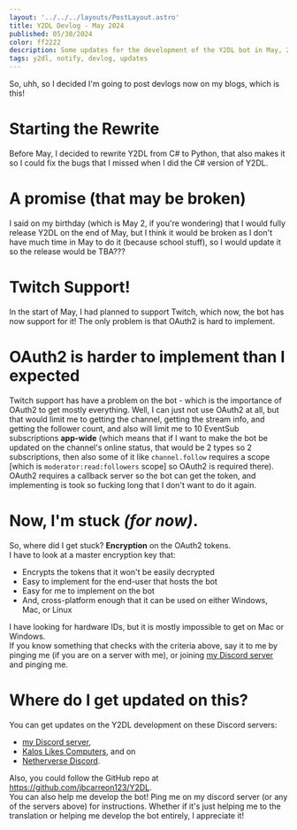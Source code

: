 ```yaml
---
layout: '../../../layouts/PostLayout.astro'
title: Y2DL Devlog - May 2024
published: 05/30/2024
color: ff2222
description: Some updates for the development of the Y2DL bot in May, 2024!
tags: y2dl, notify, devlog, updates
---
```


So, uhh, so I decided I'm going to post devlogs now on my blogs, which is this!

# Starting the Rewrite
Before May, I decided to rewrite Y2DL from C# to Python, that also makes it so I could fix the bugs that I missed when I did the C# version of Y2DL.

# A promise (that may be broken)
I said on my birthday (which is May 2, if you're wondering) that I would fully release Y2DL on the end of May, but I think it would be broken as I don't have much time in May to do it (because school stuff), so I would update it so the release would be TBA???

# Twitch Support!
In the start of May, I had planned to support Twitch, which now, the bot has now support for it! The only problem is that OAuth2 is hard to implement.

# OAuth2 is harder to implement than I expected
Twitch support has have a problem on the bot - which is the importance of OAuth2 to get mostly everything. Well, I can just not use OAuth2 at all, but that would limit me to getting the channel, getting the stream info, and getting the follower count, and also will limit me to 10 EventSub subscriptions **app-wide** (which means that if I want to make the bot be updated on the channel's online status, that would be 2 types so 2 subscriptions, then also some of it like `channel.follow` requires a scope [which is `moderator:read:followers` scope] so OAuth2 is required there).   
OAuth2 requires a callback server so the bot can get the token, and implementing is took so fucking long that I don't want to do it again.

# Now, I'm stuck *(for now)*.
So, where did I get stuck? **Encryption** on the OAuth2 tokens.   
I have to look at a master encryption key that:
- Encrypts the tokens that it won't be easily decrypted
- Easy to implement for the end-user that hosts the bot
- Easy for me to implement on the bot
- And, cross-platform enough that it can be used on either Windows, Mac, or Linux

I have looking for hardware IDs, but it is mostly impossible to get on Mac or Windows.   
If you know something that checks with the criteria above, say it to me by pinging me (if you are on a server with me), or joining [my Discord server](https://discord.gg/P5ecFZNyCc) and pinging me.

# Where do I get updated on this?
You can get updates on the Y2DL development on these Discord servers:
- [my Discord server](https://discord.gg/P5ecFZNyCc),
- [Kalos Likes Computers](https://discord.gg/HN73Tp93S4), and on
- [Netherverse Discord](https://discord.gg/hdEz7PPgca).   

Also, you could follow the GitHub repo at https://github.com/jbcarreon123/Y2DL.   
You can also help me develop the bot! Ping me on my discord server (or any of the servers above) for instructions. Whether if it's just helping me to the translation or helping me develop the bot entirely, I appreciate it!